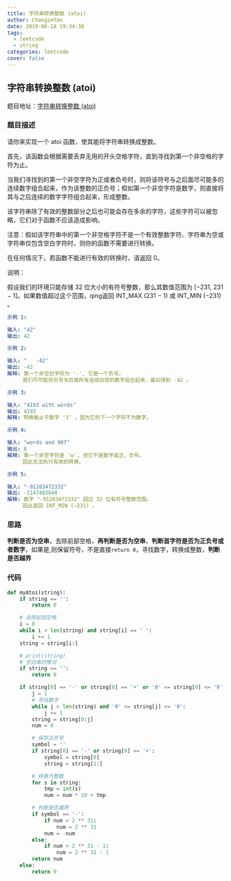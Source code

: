 ```yaml
---
title: 字符串转换整数 (atoi)
author: ChangzeYan
date: 2019-06-18 19:34:38
tags:
  - leetcode
  - string
categories: leetcode
cover: false
---
```


## 字符串转换整数 (atoi)

题目地址：[字符串转换整数 (atoi)](https://leetcode-cn.com/problems/string-to-integer-atoi/)

### 题目描述
请你来实现一个 atoi 函数，使其能将字符串转换成整数。

首先，该函数会根据需要丢弃无用的开头空格字符，直到寻找到第一个非空格的字符为止。

当我们寻找到的第一个非空字符为正或者负号时，则将该符号与之后面尽可能多的连续数字组合起来，作为该整数的正负号；假如第一个非空字符是数字，则直接将其与之后连续的数字字符组合起来，形成整数。

该字符串除了有效的整数部分之后也可能会存在多余的字符，这些字符可以被忽略，它们对于函数不应该造成影响。

注意：假如该字符串中的第一个非空格字符不是一个有效整数字符、字符串为空或字符串仅包含空白字符时，则你的函数不需要进行转换。

在任何情况下，若函数不能进行有效的转换时，请返回 0。

说明：

假设我们的环境只能存储 32 位大小的有符号整数，那么其数值范围为 [−231,  231 − 1]。如果数值超过这个范围，qing返回  INT_MAX (231 − 1) 或 INT_MIN (−231) 。


```yaml
示例 1:

输入: "42"
输出: 42

示例 2:

输入: "   -42"
输出: -42
解释: 第一个非空白字符为 '-', 它是一个负号。
     我们尽可能将负号与后面所有连续出现的数字组合起来，最后得到 -42 。

示例 3:

输入: "4193 with words"
输出: 4193
解释: 转换截止于数字 '3' ，因为它的下一个字符不为数字。

示例 4:

输入: "words and 987"
输出: 0
解释: 第一个非空字符是 'w', 但它不是数字或正、负号。
     因此无法执行有效的转换。

示例 5:

输入: "-91283472332"
输出: -2147483648
解释: 数字 "-91283472332" 超过 32 位有符号整数范围。
     因此返回 INT_MIN (−231) 。
```
### 思路
**判断是否为空串**，去除前部空格，**再判断是否为空串**，**判断首字符是否为正负号或者数字**，如果是,则保留符号，不是直接`return 0`，寻找数字，转换成整数，**判断是否越界**

### 代码
```python
def myAtoi(string):
    if string == '':
        return 0

    # 去除前部空格
    i = 0
    while i < len(string) and string[i] == ' ':
        i += 1
    string = string[i:]

    # print(string)
    # 空白串的情况
    if string == '':
        return 0

    if string[0] == '-' or string[0] == '+' or '0' <= string[0] <= '9':
        j = 1
        # 寻找数字
        while j < len(string) and '0' <= string[j] <= '9':
            j += 1
        string = string[0:j]
        num = 0

        # 保存正负号
        symbol = ''
        if string[0] == '-' or string[0] == '+':
            symbol = string[0]
            string = string[1:]

        # 转换为整数
        for s in string:
            tmp = int(s)
            num = num * 10 + tmp

        # 判断是否越界
        if symbol == '-':
            if num > 2 ** 31:
                num = 2 ** 31
            num = -num
        else:
            if num > 2 ** 31 - 1:
                num = 2 ** 31 - 1
        return num
    else:
        return 0
```
